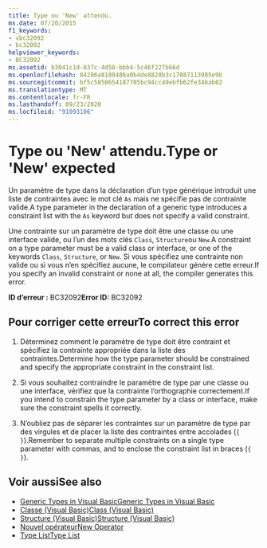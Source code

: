 ```yaml
---
title: Type ou 'New' attendu.
ms.date: 07/20/2015
f1_keywords:
- vbc32092
- bc32092
helpviewer_keywords:
- BC32092
ms.assetid: b3041c1d-837c-4d58-bbb4-5c46f227b66d
ms.openlocfilehash: 84206a8180486a0b4de8828b3c17887113985e9b
ms.sourcegitcommit: bf5c5850654187705bc94cc40ebfb62fe346ab02
ms.translationtype: MT
ms.contentlocale: fr-FR
ms.lasthandoff: 09/23/2020
ms.locfileid: "91093106"
---
```

# <a name="type-or-new-expected"></a><span data-ttu-id="d52b2-102">Type ou 'New' attendu.</span><span class="sxs-lookup"><span data-stu-id="d52b2-102">Type or 'New' expected</span></span>

<span data-ttu-id="d52b2-103">Un paramètre de type dans la déclaration d’un type générique introduit une liste de contraintes avec le mot clé `As` mais ne spécifie pas de contrainte valide.</span><span class="sxs-lookup"><span data-stu-id="d52b2-103">A type parameter in the declaration of a generic type introduces a constraint list with the `As` keyword but does not specify a valid constraint.</span></span>  
  
 <span data-ttu-id="d52b2-104">Une contrainte sur un paramètre de type doit être une classe ou une interface valide, ou l’un des mots clés `Class`, `Structure`ou `New`.</span><span class="sxs-lookup"><span data-stu-id="d52b2-104">A constraint on a type parameter must be a valid class or interface, or one of the keywords `Class`, `Structure`, or `New`.</span></span> <span data-ttu-id="d52b2-105">Si vous spécifiez une contrainte non valide ou si vous n’en spécifiez aucune, le compilateur génère cette erreur.</span><span class="sxs-lookup"><span data-stu-id="d52b2-105">If you specify an invalid constraint or none at all, the compiler generates this error.</span></span>  
  
 <span data-ttu-id="d52b2-106">**ID d’erreur :** BC32092</span><span class="sxs-lookup"><span data-stu-id="d52b2-106">**Error ID:** BC32092</span></span>  
  
## <a name="to-correct-this-error"></a><span data-ttu-id="d52b2-107">Pour corriger cette erreur</span><span class="sxs-lookup"><span data-stu-id="d52b2-107">To correct this error</span></span>  
  
1. <span data-ttu-id="d52b2-108">Déterminez comment le paramètre de type doit être contraint et spécifiez la contrainte appropriée dans la liste des contraintes.</span><span class="sxs-lookup"><span data-stu-id="d52b2-108">Determine how the type parameter should be constrained and specify the appropriate constraint in the constraint list.</span></span>  
  
2. <span data-ttu-id="d52b2-109">Si vous souhaitez contraindre le paramètre de type par une classe ou une interface, vérifiez que la contrainte l’orthographie correctement.</span><span class="sxs-lookup"><span data-stu-id="d52b2-109">If you intend to constrain the type parameter by a class or interface, make sure the constraint spells it correctly.</span></span>  
  
3. <span data-ttu-id="d52b2-110">N’oubliez pas de séparer les contraintes sur un paramètre de type par des virgules et de placer la liste des contraintes entre accolades (`{ }`).</span><span class="sxs-lookup"><span data-stu-id="d52b2-110">Remember to separate multiple constraints on a single type parameter with commas, and to enclose the constraint list in braces (`{ }`).</span></span>  
  
## <a name="see-also"></a><span data-ttu-id="d52b2-111">Voir aussi</span><span class="sxs-lookup"><span data-stu-id="d52b2-111">See also</span></span>

- [<span data-ttu-id="d52b2-112">Generic Types in Visual Basic</span><span class="sxs-lookup"><span data-stu-id="d52b2-112">Generic Types in Visual Basic</span></span>](../programming-guide/language-features/data-types/generic-types.md)
- [<span data-ttu-id="d52b2-113">Classe (Visual Basic)</span><span class="sxs-lookup"><span data-stu-id="d52b2-113">Class (Visual Basic)</span></span>](../language-reference/statements/class-statement.md)
- [<span data-ttu-id="d52b2-114">Structure (Visual Basic)</span><span class="sxs-lookup"><span data-stu-id="d52b2-114">Structure (Visual Basic)</span></span>](../language-reference/statements/structure-statement.md)
- [<span data-ttu-id="d52b2-115">Nouvel opérateur</span><span class="sxs-lookup"><span data-stu-id="d52b2-115">New Operator</span></span>](../language-reference/operators/new-operator.md)
- [<span data-ttu-id="d52b2-116">Type List</span><span class="sxs-lookup"><span data-stu-id="d52b2-116">Type List</span></span>](../language-reference/statements/type-list.md)
